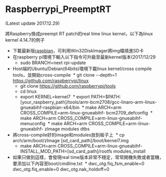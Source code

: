 # Raspberrypi_PreemptRT
(Latest update 2017.12.29)

將Raspberry換成preempt RT patch的real time linux kernel，以下為linux kernel 4.14.7的例子

* 下載最新版[raspbian](https://www.raspberrypi.org/downloads/raspbian/)，可利用Win32DiskImager將img檔燒進SD卡
* 在raspberry pi環境下輸入以下指令可升級至最新kernel版本(2017/12/29
  + sudo BRANCH=next rpi-update
* Host端的Ubuntu/Debian(64bits)環境下載linux kernel/cross compile tools，並開始cross-compile
  * git clone --depth=1 https://github.com/raspberrypi/linux
  * git clone https://github.com/raspberrypi/tools
  * cd linux
  * export KERNEL=kernel7
  * export PATH=$PATH:[your_raspberry_path]/tools/arm-bcm2708/gcc-linaro-arm-linux-gnueabihf-raspbian-x64/bin
  * make ARCH=arm CROSS_COMPILE=arm-linux-gnueabihf- bcm2709_defconfig
  * make ARCH=arm CROSS_COMPILE=arm-linux-gnueabihf- menuconfig
  * make ARCH=arm CROSS_COMPILE=arm-linux-gnueabihf- zImage modules dtbs
* 將cross-compile好的image和modules放到板子上
  * cp arch/arm/boot/zImage [sd_card_path]/boot/kernel7.img
  * make ARCH=arm CROSS_COMPILE=arm-linux-gnueabihf- INSTALL_MOD_PATH=[sd_card_path]/rootfs modules_install
* 如果只做到這樣，會發現real time版本非常不穩定，常常開機失敗或者當機，要添加以下內容至boot/cmdline.txt
  * dwc_otg.fiq_fsm_enable=0 dwc_otg.fiq_enable=0 dwc_otg.nak_holdoff=0




